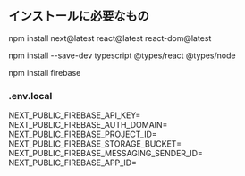 <h2>インストールに必要なもの</h2>
<p>npm install next@latest react@latest react-dom@latest</p>
<p>npm install --save-dev typescript @types/react @types/node</p>
<p>npm install firebase</p>

<h3>.env.local</h3>
<p>
  NEXT_PUBLIC_FIREBASE_API_KEY=
  NEXT_PUBLIC_FIREBASE_AUTH_DOMAIN=
  NEXT_PUBLIC_FIREBASE_PROJECT_ID=
  NEXT_PUBLIC_FIREBASE_STORAGE_BUCKET=
  NEXT_PUBLIC_FIREBASE_MESSAGING_SENDER_ID=
  NEXT_PUBLIC_FIREBASE_APP_ID=
</p>
